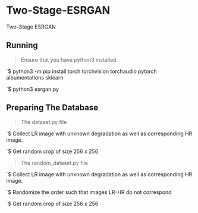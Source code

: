 # Two-Stage-ESRGAN
Two-Stage ESRGAN

## Running
> Ensure that you have python3 installed

`$ python3 -m pip install torch torchvision torchaudio pytorch albumentations sklearn

`$ python3 esrgan.py
 
## Preparing The Database
> The dataset.py file

`$ Collect LR image with unknown degradation as well as corresponding HR image.

`$ Get random crop of size 256 x 256
  
  
 > The random_dataset.py file

`$ Collect LR image with unknown degradation as well as corresponding HR image.

`$ Randomize the order such that images LR-HR do not correspond

`$ Get random crop of size 256 x 256
  
 


